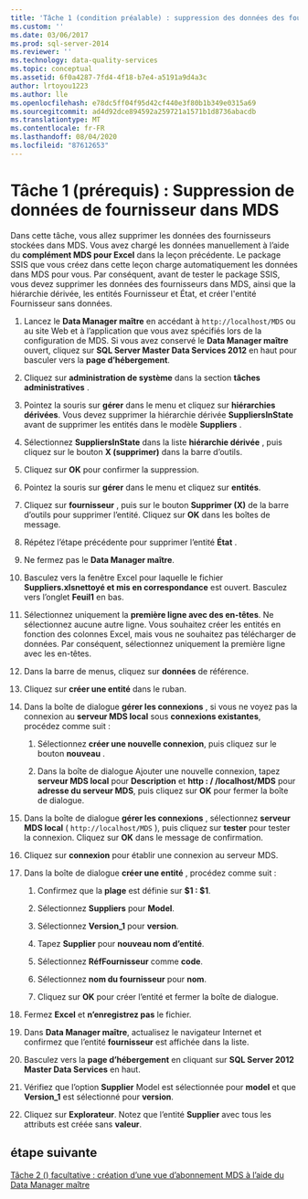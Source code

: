 ```yaml
---
title: 'Tâche 1 (condition préalable) : suppression des données des fournisseurs dans MDS | Microsoft Docs'
ms.custom: ''
ms.date: 03/06/2017
ms.prod: sql-server-2014
ms.reviewer: ''
ms.technology: data-quality-services
ms.topic: conceptual
ms.assetid: 6f0a4287-7fd4-4f18-b7e4-a5191a9d4a3c
author: lrtoyou1223
ms.author: lle
ms.openlocfilehash: e78dc5ff04f95d42cf440e3f80b1b349e0315a69
ms.sourcegitcommit: ad4d92dce894592a259721a1571b1d8736abacdb
ms.translationtype: MT
ms.contentlocale: fr-FR
ms.lasthandoff: 08/04/2020
ms.locfileid: "87612653"
---
```

# <a name="task-1-prerequisite-removing-supplier-data-in-mds"></a>Tâche 1 (prérequis) : Suppression de données de fournisseur dans MDS
  Dans cette tâche, vous allez supprimer les données des fournisseurs stockées dans MDS. Vous avez chargé les données manuellement à l’aide du **complément MDS pour Excel** dans la leçon précédente. Le package SSIS que vous créez dans cette leçon charge automatiquement les données dans MDS pour vous. Par conséquent, avant de tester le package SSIS, vous devez supprimer les données des fournisseurs dans MDS, ainsi que la hiérarchie dérivée, les entités Fournisseur et État, et créer l'entité Fournisseur sans données.  
  
1.  Lancez le **Data Manager maître** en accédant à `http://localhost/MDS` ou au site Web et à l’application que vous avez spécifiés lors de la configuration de MDS. Si vous avez conservé le **Data Manager maître** ouvert, cliquez sur **SQL Server Master Data Services 2012** en haut pour basculer vers la **page d’hébergement**.  
  
2.  Cliquez sur **administration de système** dans la section **tâches administratives** .  
  
3.  Pointez la souris sur **gérer** dans le menu et cliquez sur **hiérarchies dérivées**. Vous devez supprimer la hiérarchie dérivée **SuppliersInState** avant de supprimer les entités dans le modèle **Suppliers** .  
  
4.  Sélectionnez **SuppliersInState** dans la liste **hiérarchie dérivée** , puis cliquez sur le bouton **X (supprimer)** dans la barre d’outils.  
  
5.  Cliquez sur **OK** pour confirmer la suppression.  
  
6.  Pointez la souris sur **gérer** dans le menu et cliquez sur **entités**.  
  
7.  Cliquez sur **fournisseur** , puis sur le bouton **Supprimer (X)** de la barre d’outils pour supprimer l’entité. Cliquez sur **OK** dans les boîtes de message.  
  
8.  Répétez l’étape précédente pour supprimer l’entité **État** .  
  
9. Ne fermez pas le **Data Manager maître**.  
  
10. Basculez vers la fenêtre Excel pour laquelle le fichier **Suppliers.xlsnettoyé et mis en correspondance** est ouvert. Basculez vers l’onglet **Feuil1** en bas.  
  
11. Sélectionnez uniquement la **première ligne avec des en-têtes**. Ne sélectionnez aucune autre ligne. Vous souhaitez créer les entités en fonction des colonnes Excel, mais vous ne souhaitez pas télécharger de données. Par conséquent, sélectionnez uniquement la première ligne avec les en-têtes.  
  
12. Dans la barre de menus, cliquez sur **données** de référence.  
  
13. Cliquez sur **créer une entité** dans le ruban.  
  
14. Dans la boîte de dialogue **gérer les connexions** , si vous ne voyez pas la connexion au **serveur MDS local** sous **connexions existantes**, procédez comme suit :  
  
    1.  Sélectionnez **créer une nouvelle connexion**, puis cliquez sur le bouton **nouveau** .  
  
    2.  Dans la boîte de dialogue Ajouter une nouvelle connexion, tapez **serveur MDS local** pour **Description** et **http : \/ /localhost/MDS** pour **adresse du serveur MDS**, puis cliquez sur **OK** pour fermer la boîte de dialogue.  
  
15. Dans la boîte de dialogue **gérer les connexions** , sélectionnez **serveur MDS local** ( `http://localhost/MDS` ), puis cliquez sur **tester** pour tester la connexion. Cliquez sur **OK** dans le message de confirmation.  
  
16. Cliquez sur **connexion** pour établir une connexion au serveur MDS.  
  
17. Dans la boîte de dialogue **créer une entité** , procédez comme suit :  
  
    1.  Confirmez que la **plage** est définie sur **$1 : $1**.  
  
    2.  Sélectionnez **Suppliers** pour **Model**.  
  
    3.  Sélectionnez **Version_1** pour **version**.  
  
    4.  Tapez **Supplier** pour **nouveau nom d’entité**.  
  
    5.  Sélectionnez **RéfFournisseur** comme **code**.  
  
    6.  Sélectionnez **nom du fournisseur** pour **nom**.  
  
    7.  Cliquez sur **OK** pour créer l’entité et fermer la boîte de dialogue.  
  
18. Fermez **Excel** et **n’enregistrez pas** le fichier.  
  
19. Dans **Data Manager maître**, actualisez le navigateur Internet et confirmez que l’entité **fournisseur** est affichée dans la liste.  
  
20. Basculez vers la **page d’hébergement** en cliquant sur **SQL Server 2012 Master Data Services** en haut.  
  
21. Vérifiez que l’option **Supplier** Model est sélectionnée pour **model** et que **Version_1** est sélectionné pour **version**.  
  
22. Cliquez sur **Explorateur**. Notez que l’entité **Supplier** avec tous les attributs est créée sans **valeur**.  
  
## <a name="next-step"></a>étape suivante  
 [Tâche 2 &#40;&#41; facultative : création d’une vue d’abonnement MDS à l’aide du Data Manager maître](../../2014/tutorials/task-2-optional-creating-a-mds-subscription-view-using-master-data-manager.md)  
  
  
